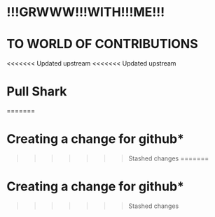 # !!!GRWWW!!!WITH!!!ME!!!
# **TO WORLD OF CONTRIBUTIONS**
<<<<<<< Updated upstream
<<<<<<< Updated upstream
# Pull Shark
=======
# Creating a change for github*
>>>>>>> Stashed changes
=======
# Creating a change for github*
>>>>>>> Stashed changes
